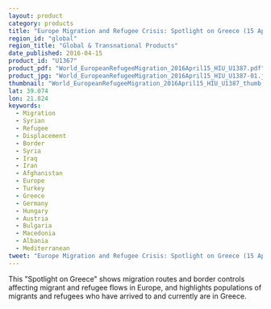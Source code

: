 ```yaml
---
layout: product
category: products
title: "Europe Migration and Refugee Crisis: Spotlight on Greece (15 April 2015)"
region_id: "global"
region_title: "Global & Transnational Products"
date_published: 2016-04-15
product_id: "U1367"
product_pdf: "World_EuropeanRefugeeMigration_2016April15_HIU_U1387.pdf"
product_jpg: "World_EuropeanRefugeeMigration_2016April15_HIU_U1387-01.jpg"
thumbnail: "World_EuropeanRefugeeMigration_2016April15_HIU_U1387_thumb.jpg"
lat: 39.074
lon: 21.824
keywords:
  - Migration
  - Syrian
  - Refugee
  - Displacement
  - Border
  - Syria
  - Iraq
  - Iran
  - Afghanistan
  - Europe
  - Turkey
  - Greece
  - Germany
  - Hungary
  - Austria
  - Bulgaria
  - Macedonia
  - Albania
  - Mediterranean
tweet: "Europe Migration and Refugee Crisis: Spotlight on Greece (15 April 2015)."
---
```

This "Spotlight on Greece"  shows migration routes and border controls affecting migrant and refugee flows in Europe, and highlights populations of migrants and refugees who have arrived to and currently are in Greece.
